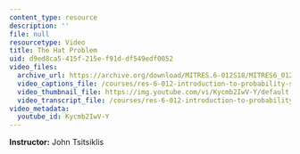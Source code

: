 ```yaml
---
content_type: resource
description: ''
file: null
resourcetype: Video
title: The Hat Problem
uid: d9ed8ca5-415f-215e-f91d-df549edf0052
video_files:
  archive_url: https://archive.org/download/MITRES.6-012S18/MITRES6_012S18_L07-08_300k.mp4
  video_captions_file: /courses/res-6-012-introduction-to-probability-spring-2018/56975ea4519d5c9697be5efa49f04acf_Kycmb2IwV-Y.vtt
  video_thumbnail_file: https://img.youtube.com/vi/Kycmb2IwV-Y/default.jpg
  video_transcript_file: /courses/res-6-012-introduction-to-probability-spring-2018/e54b7f60b0e1935660d61dc4f270032a_Kycmb2IwV-Y.pdf
video_metadata:
  youtube_id: Kycmb2IwV-Y
---
```


**Instructor:** John Tsitsiklis
